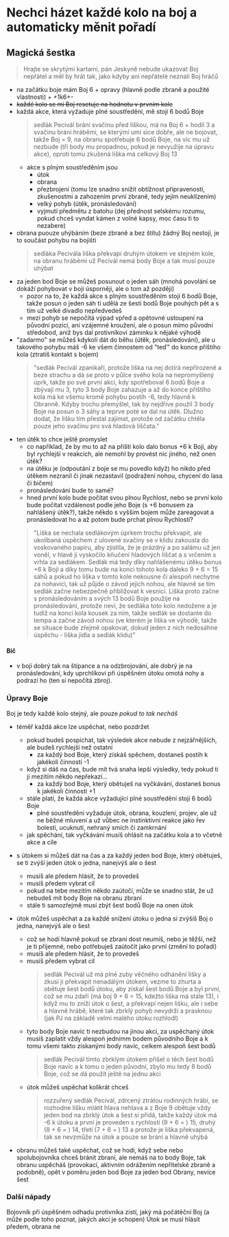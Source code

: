 # Nechci házet každé kolo na boj a automaticky měnit pořadí

## Magická šestka

> Hrajte se skrytými kartami, pán Jeskyně nebude ukazovat Boj nepřátel a měl by hrát tak, jako kdyby ani nepřátelé neznali Boj hráčů
- na začátku boje mám Boj 6 + opravy (hlavně podle zbraně a použité vlastnosti) + +1k6+-
- ~~každé kolo se mi Boj resetuje na hodnotu v prvním kole~~
- každá akce, která vyžaduje plné soustředění, mě stojí 6 bodů Boje
    > sedlák Pecivál brání svačinu před liškou, má na Boj 6 + hodil 3 a svačinu brání hráběmi, se kterými umí sice dobře, ale ne bojovat, takže Boj = 9, na obranu spotřebuje 6 bodů Boje, na víc mu už nezbude (tři body mu propadnou, pokud je nevyužije na úpravu akce), oproti tomu zkušená liška má celkový Boj 13
    - akce s plným soustředěním jsou
        - útok
        - obrana
        - přezbrojení (tomu lze snadno snížit obtížnost připraveností, zkušenostmi a zahozením první zbraně, tedy jejím neuklízením)
        - velký pohyb (útěk, pronásledování)
        - vyjmutí předmětu z batohu (dej přednost selskému rozumu, pokud chceš vyndat kámen z volné kapsy, moc času ti to nezabere)
- obrana puouze uhýbáním (beze zbraně a bez štítu) žádný Boj nestojí, je to součást pohybu na bojišti
    > sedláka Pecivála liška překvapí druhým útokem ve stejném kole, na obranu hráběmi už Pecivál nemá body Boje a tak musí pouze uhýbat
- za jeden bod Boje se můžeš posunout o jeden sáh (mnohá povolání se dokáží pohybovat v boji úsporněji, ale o tom až později)
    - pozor na to, že každá akce s plným soustředěním stojí 6 bodů Boje, takže posun o jeden sáh ti udělá ze šesti bodů Boje pouhých pět a s tím už velké divadlo nepředvedeš
    - mezi pohyb se nepočítá výpad vpřed a opětovné ustoupení na původní pozici, ani vzájemné kroužení, ale o posun mimo původní středobod, aniž bys dal protivníkovi záminku k nějaké výhodě
- "zadarmo" se můžeš kdykoli dát do běhu (útěk, pronásledování), ale u takového pohybu máš -6 ke všem činnostem od "teď" do konce příštího kola (ztratíš kontakt s bojem)
    > "sedlák Pecivál zpanikaří, protože liška na nej dotírá nepřírozeně a beze strachu a dá se proto v půlce svého kola na nepromyšlený úprk, takže po své první akci, kdy spotřeboval 6 bodů Boje a zbývají mu 3, tyto 3 body Boje zahazuje a až do konce příštího kola má ke všemu kromě pohybu postih -6, tedy hlavně k Obranně. Kdyby trochu přemýšlel, tak by nejdříve použil 3 body Boje na posun o 3 sáhy a teprve poté se dal na útěk. Dlužno dodat, že lišku tím přestal zajímat, protože od začátku chtěla pouze jeho svačinu pro svá hladová liščata."
- ten útěk to chce ještě promyslet
    - co například, že by mu to až na příští kolo dalo bonus +6 k Boji, aby byl rychlejší v reakcích, ale nemohl by provést nic jiného, než onen útěk?
    - na útěku je (odpoutání z boje se mu povedlo když) ho nikdo před útěkem nezranil či jinak nezastavil (podražení nohou, chycení do lasa či bičem)
    - pronásledování bude to samé?
    - hned první kolo bude počítat svou plnou Rychlost, nebo se první kolo bude počítat vzdálenost podle jeho Boje (s +6 bonusem za nahlášený útěk?), takže někdo s vyšším bojem může zareagovat a pronásledovat ho a až potom bude prchat plnou Rychlostí?
    > "Liška se nechala sedlákovým úprkem trochu překvapit, ale ukolíbaná úspěchem z ulovené svačiny se v klidu zakousla do voskovaného papíru, aby zjistila, že je prázdný a po salámu už jen voněl, v hlavě jí vyskočilo kňučení hladových liščat a s vrčením s vrhla za sedlákem. Sedlák má tedy díky nahlášenému útěku bonus +6 k Boji a díky tomu bude na konci tohoto kola daleko 9 + 6 = 15 sáhů a pokud ho liška v tomto kole nekousne či alespoň nechytne za nohavici, tak už půjde o závod jejich nohou, ale hlavně se tím sedlák začne nebezpečně přibližovat k vesnici. Liška proto začne s pronásledováním a svých 13 bodů Boje použije na pronásledování, protože neví, že sedláka toto kolo nedožene a je tudíž na konci kola kousek za ním, takže sedlák se dostante do tempa a začne závod nohou (ve kterém je liška ve výhodě, takže se situace bude zřejmě opakovat, dokud jeden z nich nedosáhne úspěchu - liška jídla a sedlák klidu)"


#### Bič
- v boji dobrý tak na štípance a na odzbrojování, ale dobrý je na pronásledování, kdy uprchlíkovi při úspěšném útoku omotá nohy a podrazí ho (ten si nepočítá zbroj).
    
### Úpravy Boje
Boj je tedy každé kolo stejný, ale pouze *pokud to tak necháš*

- téměř každá akce lze uspěchat, nebo pozdržet
    - pokud budeš pospíchat, tak výsledek akce nebude z nejzářnějších, ale budeš rychlejší než ostatní
        - za každý bod Boje, který získáš spěchem, dostaneš postih k jakékoli činnosti -1
    - když si dáš na čas, bude mít tvá snaha lepší výsledky, tedy pokud ti ji mezitím někdo nepřekazí...
        - za každý bod Boje, který obětuješ na vyčkávání, dostaneš bonus k jakékoli činnosti +1
    - stále platí, že každá akce vyžadující plné soustředění stojí 6 bodů Boje
        - plné soustředění vyžaduje útok, obrana, kouzlení, projev, ale už ne běžné mluvení a už vůbec ne instinktivní reakce jako řev bolesti, ucuknutí, nehraný smích či zamkrnání
    - jak spěchání, tak vyčkávání musíš ohlásit na začátku kola a to včetně akce a cíle
    
    
- s útokem si můžeš dát na čas a za každý jeden bod Boje, který obětuješ, se ti zvýší jeden útok o jedna, nanejvýš ale o šest
    - musíš ale předem hlásit, že to provedeš
    - musíš předem vybrat cíl
    - pokud na tebe mezitím někdo zaútočí, může se snadno stát, že už nebudeš mít body Boje na obranu zbraní
    - stále ti samozřejmě musí zbýt šest bodů Boje na onen útok
- útok můžeš uspěchat a za každé snížení útoku o jedna si zvýšíš Boj o jedna, nanejvýš ale o šest
    - což se hodí hlavně pokud se zbraní dost neumíš, nebo je těžší, než je ti příjemné, nebo potřebuješ zaútočit jako první (změní to pořadí) 
    - musíš ale předem hlásit, že to provedeš
    - musíš předem vybrat cíl
        > sedlák Pecivál už má plné zuby věčného odhánění lišky a zkusí ji překvapit nenadálým útokem, vezme to zhurta a obětuje šest bodů útoku, aby získal šest bodů Boje a byl první, což se mu zdaří (má boj 9 + 6 = 15, kdežto liška má stále 13), i když mu to zníží útok o šest, a překvapí nejen lišku, ale i sebe a hlavně hrábě, které tak zbrklý pohyb nevydrží a prasknou (jak PJ na základě velmi malého útoku rozhlodl)
    - tyto body Boje navíc ti nezbudou na jinou akci, za uspěchaný útok musíš zaplatit vždy alespoń jednímm bodem původního Boje a k tomu všemi takto získanými body navíc, celkem alespoň šest bodů
        > sedlák Pecivál tímto zbrklým útokem přišel o těch šest bodů Boje navíc a k tomu o jeden původní, zbylo mu tedy 8 bodů Boje, což se dá použít ještě na jednu akci 
    - útok můžeš uspěchat kolikrát chceš
        > rozzuřený sedlák Pecivál, zdrcený ztrátou rodinných hrábí, se rozhodne lišku mlátit hlava nehlava a z Boje 9 obětuje vždy jeden bod na zbrklý útok a šest si přidá, takže každý útok má -6 k útoku a první je proveden s rychlostí (9 + 6 = ) 15, druhý (8 + 6 = ) 14, třetí (7 + 6 = ) 13 a protože je liška překvapená, tak se nevzmůže na útok a pouze se brání a hlavně uhýbá
- obranu můžeš také uspěchat, což se hodí, když sebe nebo spolubojovníka chceš bránit zbraní, ale nemáš na to body Boje, tak obranu uspěcháš (provokací, aktivním odrážením nepřítelské zbraně a podobně), opět v poměru jeden bod Boje za jeden bod Obrany, nevíce šest  
    
### Další nápady

Bojovník při úspěšném odhadu protivníka zistí, jaký má počátěční Boj (a může podle toho poznat, jakých akcí je schopen)
Útok se musí hlásit předem, obrana ne